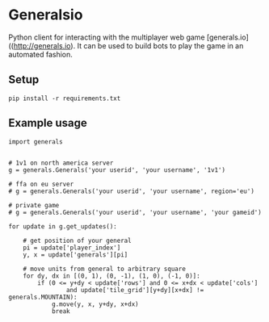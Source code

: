 # Generalsio

Python client for interacting with the multiplayer web game [generals.io]((http://generals.io). It can be used to build bots to play the game in an automated fashion.


## Setup

    pip install -r requirements.txt


## Example usage

    import generals


    # 1v1 on north america server
    g = generals.Generals('your userid', 'your username', '1v1')

    # ffa on eu server
    # g = generals.Generals('your userid', 'your username', region='eu')

    # private game
    # g = generals.Generals('your userid', 'your username', 'your gameid')

    for update in g.get_updates():

        # get position of your general
        pi = update['player_index']
        y, x = update['generals'][pi]

        # move units from general to arbitrary square
        for dy, dx in [(0, 1), (0, -1), (1, 0), (-1, 0)]:
            if (0 <= y+dy < update['rows'] and 0 <= x+dx < update['cols']
                    and update['tile_grid'][y+dy][x+dx] != generals.MOUNTAIN):
                g.move(y, x, y+dy, x+dx)
                break


